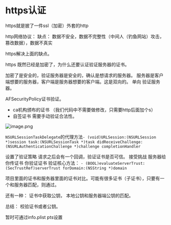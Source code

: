 # https认证

https就是披了一件ssl（加密）外套的http

http网络协议：
缺点：
数据不安全，数据不完整性（中间人（钓鱼网站）攻击，篡改数据），数据不真实

https解决上面的缺点。

https 既然已经是加密了，为什么还要认证验证服务器的证书。

加密了是安全的，验证服务器是安全的，确认是想请求的服务器。
服务器是客户端想要的服务器，客户端是服务器想要的客户端。这是双向的。
单向  验证服务器。

AFSecurityPolicy证书验证。

- ca机构颁布的证书 （我们代码中不需要做修改，只需要http后面加个s）
- 自签证书 需要手动验证合法性。

![image.png](https://upload-images.jianshu.io/upload_images/1892989-96b42b46979a008d.png?imageMogr2/auto-orient/strip%7CimageView2/2/w/1240)

`NSURLSessionTaskDelegate`的代理方法`- (void)URLSession:(NSURLSession *)session
              task:(NSURLSessionTask *)task
didReceiveChallenge:(NSURLAuthenticationChallenge *)challenge
 completionHandler`

设置了验证策略
请求之后会有一个回调，验证证书是否可信。
接受挑战
服务器给你传证书  你验证证书
验证核心方法：
`- (BOOL)evaluateServerTrust:(SecTrustRef)serverTrust
                  forDomain:(NSString *)domain`

项目里面的证书和服务器里面的证书对比。可能有很多证书（子证书），只要有一个和服务器匹配，则通过。

还有一种：
证书中获取公钥， 本地公钥和服务器端公钥的匹配。

总结：
校验证书或者公钥。

暂时可通过info.plist pts设置